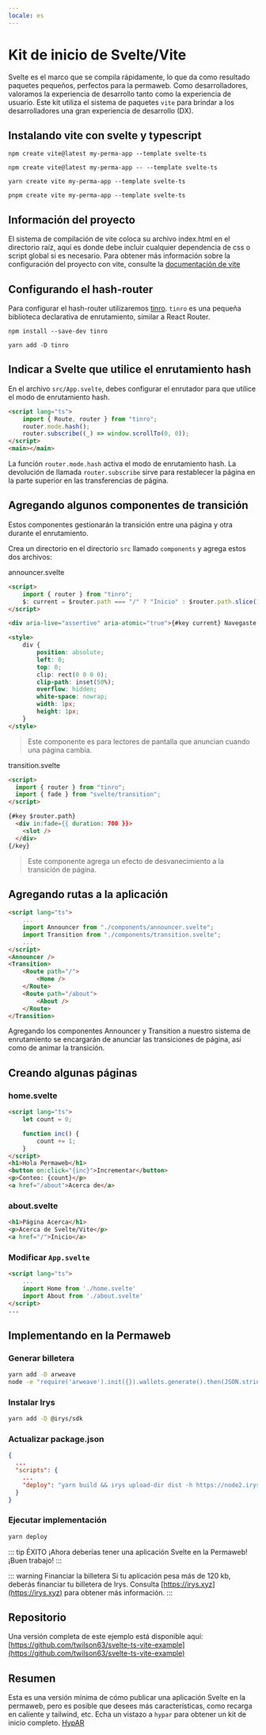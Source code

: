 ```yaml
---
locale: es
---
```


# Kit de inicio de Svelte/Vite

Svelte es el marco que se compila rápidamente, lo que da como resultado paquetes pequeños, perfectos para la permaweb. Como desarrolladores, valoramos la experiencia de desarrollo tanto como la experiencia de usuario. Este kit utiliza el sistema de paquetes `vite` para brindar a los desarrolladores una gran experiencia de desarrollo (DX).

## Instalando vite con svelte y typescript

<CodeGroup>
  <CodeGroupItem title="NPM v6">

```console
npm create vite@latest my-perma-app --template svelte-ts
```

  </CodeGroupItem>
  <CodeGroupItem title="NPM v7">

```console
npm create vite@latest my-perma-app -- --template svelte-ts
```

  </CodeGroupItem>
  <CodeGroupItem title="YARN">

```console
yarn create vite my-perma-app --template svelte-ts
```

  </CodeGroupItem>
  <CodeGroupItem title="PNPM">

```console
pnpm create vite my-perma-app --template svelte-ts
```

  </CodeGroupItem>
</CodeGroup>

## Información del proyecto

El sistema de compilación de vite coloca su archivo index.html en el directorio raíz, aquí es donde debe incluir cualquier dependencia de css o script global si es necesario. Para obtener más información sobre la configuración del proyecto con vite, consulte la [documentación de vite](https://vitejs.dev/guide/#index-html-and-project-root)

## Configurando el hash-router

Para configurar el hash-router utilizaremos [tinro](https://github.com/AlexxNB/tinro). `tinro` es una pequeña biblioteca declarativa de enrutamiento, similar a React Router.

<CodeGroup>
  <CodeGroupItem title="NPM">

```console
npm install --save-dev tinro
```

  </CodeGroupItem>
  <CodeGroupItem title="YARN">

```console
yarn add -D tinro
```

  </CodeGroupItem>
</CodeGroup>

## Indicar a Svelte que utilice el enrutamiento hash

En el archivo `src/App.svelte`, debes configurar el enrutador para que utilice el modo de enrutamiento hash.

```html
<script lang="ts">
	import { Route, router } from "tinro";
	router.mode.hash();
	router.subscribe((_) => window.scrollTo(0, 0));
</script>
<main></main>
```

La función `router.mode.hash` activa el modo de enrutamiento hash.
La devolución de llamada `router.subscribe` sirve para restablecer la página en la parte superior en las transferencias de página.

## Agregando algunos componentes de transición

Estos componentes gestionarán la transición entre una página y otra durante el enrutamiento.

Crea un directorio en el directorio `src` llamado `components` y agrega estos dos archivos:

announcer.svelte

```html
<script>
	import { router } from "tinro";
	$: current = $router.path === "/" ? "Inicio" : $router.path.slice(1);
</script>

<div aria-live="assertive" aria-atomic="true">{#key current} Navegaste a {current} {/key}</div>

<style>
	div {
		position: absolute;
		left: 0;
		top: 0;
		clip: rect(0 0 0 0);
		clip-path: inset(50%);
		overflow: hidden;
		white-space: nowrap;
		width: 1px;
		height: 1px;
	}
</style>
```

> Este componente es para lectores de pantalla que anuncian cuando una página cambia.

transition.svelte

```html
<script>
  import { router } from "tinro";
  import { fade } from "svelte/transition";
</script>

{#key $router.path}
  <div in:fade={{ duration: 700 }}>
    <slot />
  </div>
{/key}
```

> Este componente agrega un efecto de desvanecimiento a la transición de página.

## Agregando rutas a la aplicación

```html
<script lang="ts">
	...
	import Announcer from "./components/announcer.svelte";
	import Transition from "./components/transition.svelte";
	...
</script>
<Announcer />
<Transition>
	<Route path="/">
		<Home />
	</Route>
	<Route path="/about">
		<About />
	</Route>
</Transition>
```

Agregando los componentes Announcer y Transition a nuestro sistema de enrutamiento se encargarán de anunciar las transiciones de página, así como de animar la transición.

## Creando algunas páginas

### home.svelte

```html
<script lang="ts">
	let count = 0;

	function inc() {
		count += 1;
	}
</script>
<h1>Hola Permaweb</h1>
<button on:click="{inc}">Incrementar</button>
<p>Conteo: {count}</p>
<a href="/about">Acerca de</a>
```

### about.svelte

```html
<h1>Página Acerca</h1>
<p>Acerca de Svelte/Vite</p>
<a href="/">Inicio</a>
```

### Modificar `App.svelte`

```html
<script lang="ts">
	...
	import Home from './home.svelte'
	import About from './about.svelte'
</script>
...
```

## Implementando en la Permaweb

### Generar billetera

```sh
yarn add -D arweave
node -e "require('arweave').init({}).wallets.generate().then(JSON.stringify).then(console.log.bind(console))" > wallet.json
```

### Instalar Irys

```sh
yarn add -D @irys/sdk
```

### Actualizar package.json

```json
{
  ...
  "scripts": {
    ...
    "deploy": "yarn build && irys upload-dir dist -h https://node2.irys.xyz --wallet ./wallet.json -c arweave --index-file index.html --no-confirmation"
  }
}
```

### Ejecutar implementación

```sh
yarn deploy
```

::: tip ÉXITO
¡Ahora deberías tener una aplicación Svelte en la Permaweb! ¡Buen trabajo!
:::

::: warning Financiar la billetera
Si tu aplicación pesa más de 120 kb, deberás financiar tu billetera de Irys. Consulta [https://irys.xyz](https://irys.xyz) para obtener más información.
:::

## Repositorio

Una versión completa de este ejemplo está disponible aquí: [https://github.com/twilson63/svelte-ts-vite-example](https://github.com/twilson63/svelte-ts-vite-example)

## Resumen

Esta es una versión mínima de cómo publicar una aplicación Svelte en la permaweb, pero es posible que desees más características, como recarga en caliente y tailwind, etc. Echa un vistazo a `hypar` para obtener un kit de inicio completo. [HypAR](https://github.com/twilson63/hypar)
